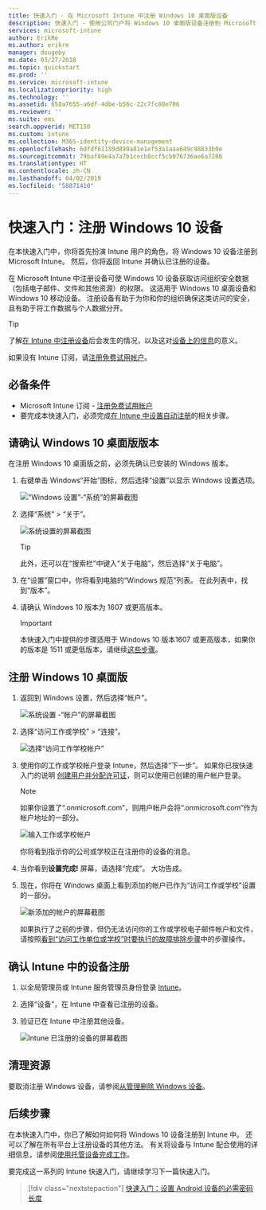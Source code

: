 ```yaml
---
title: 快速入门 - 在 Microsoft Intune 中注册 Windows 10 桌面版设备
description: 快速入门 - 使用公司门户将 Windows 10 桌面版设备注册到 Microsoft Intune。
services: microsoft-intune
author: ErikRe
ms.author: erikre
manager: dougeby
ms.date: 03/27/2018
ms.topic: quickstart
ms.prod: ''
ms.service: microsoft-intune
ms.localizationpriority: high
ms.technology: ''
ms.assetid: 658a7655-a6df-4dbe-b56c-22c7fc60e706
ms.reviewer: ''
ms.suite: ems
search.appverid: MET150
ms.custom: intune
ms.collection: M365-identity-device-management
ms.openlocfilehash: 6dfdf61159d899a81e1ef53a1aaa649c98833b0e
ms.sourcegitcommit: 79baf89e4a7a7b1cecb8ccf5cb976736ae6a7286
ms.translationtype: HT
ms.contentlocale: zh-CN
ms.lasthandoff: 04/02/2019
ms.locfileid: "58871410"
---
```

# <a name="quickstart-enroll-your-windows-10-device"></a>快速入门：注册 Windows 10 设备

在本快速入门中，你将首先扮演 Intune 用户的角色，将 Windows 10 设备注册到 Microsoft Intune。 然后，你将返回 Intune 并确认已注册的设备。

在 Microsoft Intune 中注册设备可使 Windows 10 设备获取访问组织安全数据（包括电子邮件、文件和其他资源）的权限。 这适用于 Windows 10 桌面设备和 Windows 10 移动设备。 注册设备有助于为你和你的组织确保这类访问的安全，且有助于将工作数据与个人数据分开。

> [!TIP]
> 了解[在 Intune 中注册设备](/intune-user-help/what-happens-if-you-install-the-company-portal-app-and-enroll-your-device-in-intune-windows)后会发生的情况，以及这对[设备上的信息](/intune-user-help/what-info-can-your-company-see-when-you-enroll-your-device-in-intune)的意义。

如果没有 Intune 订阅，请[注册免费试用帐户](free-trial-sign-up.md)。

## <a name="prerequisites"></a>必备条件

- Microsoft Intune 订阅 - [注册免费试用帐户](free-trial-sign-up.md)
- 要完成本快速入门，必须完成[在 Intune 中设置自动注册](quickstart-setup-auto-enrollment.md)的相关步骤。

## <a name="confirm-your-windows-10-desktop-version"></a>请确认 Windows 10 桌面版版本

在注册 Windows 10 桌面版之前，必须先确认已安装的 Windows 版本。

1. 右键单击 Windows“开始”图标，然后选择“设置”以显示 Windows 设置选项。

   ![“Windows 设置”-“系统”的屏幕截图](media/quickstart-enroll-windows-device/quickstart-enroll-windows-device-01.png)

2. 选择“系统” > “关于”。 

   ![系统设置的屏幕截图](media/quickstart-enroll-windows-device/quickstart-enroll-windows-device-02.png)

    > [!TIP]
    > 此外，还可以在“搜索栏”中键入“关于电脑”，然后选择“关于电脑”。

3. 在“设置”窗口中，你将看到电脑的“Windows 规范”列表。 在此列表中，找到“版本”。

4. 请确认 Windows 10 版本为 1607 或更高版本。

    > [!IMPORTANT]
    > 本快速入门中提供的步骤适用于 Windows 10 版本1607 或更高版本，如果你的版本是 1511 或更低版本，请继续[这些步骤](/intune-user-help/enroll-windows-10-device.md)。  

## <a name="enroll-windows-10-desktop"></a>注册 Windows 10 桌面版

1. 返回到 Windows 设置，然后选择“帐户”。

   ![系统设置 -“帐户”的屏幕截图](media/quickstart-enroll-windows-device/quickstart-enroll-windows-device-03.png)

2. 选择“访问工作或学校” > “连接”。

    ![选择“访问工作学校帐户”](media/quickstart-enroll-windows-device/quickstart-enroll-windows-device-04.png)

3. 使用你的工作或学校帐户登录 Intune，然后选择“下一步”。 如果你已按快速入门的说明 [创建用户并分配许可证](quickstart-create-user.md)，则可以使用已创建的用户帐户登录。

    > [!NOTE]
    > 如果你设置了“.onmicrosoft.com”，则用户帐户会将“.onmicrosoft.com”作为帐户地址的一部分。 

   ![输入工作或学校帐户](media/quickstart-enroll-windows-device/quickstart-enroll-windows-device-05.png)

    你将看到指示你的公司或学校正在注册你的设备的消息。

4. 当你看到**设置完成!** 屏幕，请选择“完成”。 大功告成。

5. 现在，你将在 Windows 桌面上看到添加的帐户已作为“访问工作或学校”设置的一部分。

   ![新添加的帐户的屏幕截图](media/quickstart-enroll-windows-device/quickstart-enroll-windows-device-06.png)

    如果执行了之前的步骤，但仍无法访问你的工作或学校电子邮件帐户和文件，请按照[看到“访问工作单位或学校”时要执行的故障排除步骤](/intune-user-help/troubleshoot-your-windows-10-device-windows#troubleshooting-steps-to-follow-if-you-see-access-work-or-school)中的步骤操作。

## <a name="confirm-your-device-enrollment-in-intune"></a>确认 Intune 中的设备注册

1. 以全局管理员或 Intune 服务管理员身份登录 [Intune](https://aka.ms/intuneportal)。
2. 选择“设备”，在 Intune 中查看已注册的设备。
3. 验证已在 Intune 中注册其他设备。

   ![Intune 已注册的设备的屏幕截图](media/quickstart-enroll-windows-device/quickstart-enroll-windows-device-07.png)

## <a name="clean-up-resources"></a>清理资源

要取消注册 Windows 设备，请参阅[从管理删除 Windows 设备](/intune-user-help/unenroll-your-device-from-intune-windows)。

## <a name="next-steps"></a>后续步骤

在本快速入门中，你已了解如何如何将 Windows 10 设备注册到 Intune 中。 还可以了解在所有平台上注册设备的其他方法。 有关将设备与 Intune 配合使用的详细信息，请参阅[使用托管设备完成工作](/intune-user-help/use-managed-devices-to-get-work-done)。

要完成这一系列的 Intune 快速入门，请继续学习下一篇快速入门。

> [!div class="nextstepaction"]
> [快速入门：设置 Android 设备的必需密码长度](quickstart-set-password-length-android.md)
